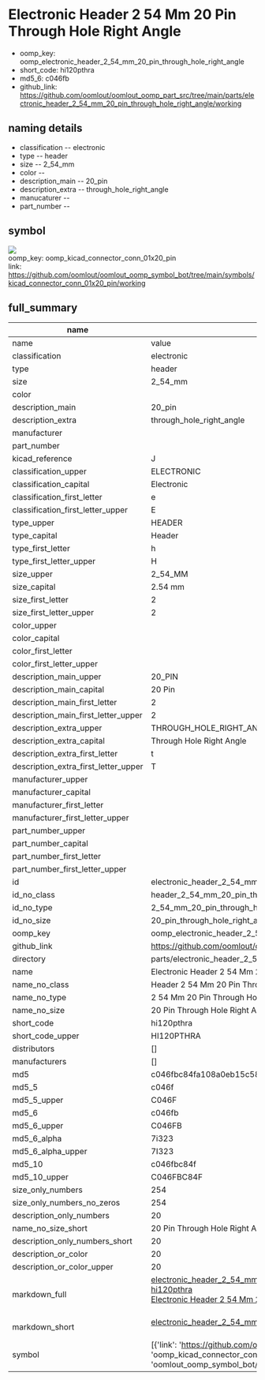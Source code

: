 # Electronic Header 2 54 Mm 20 Pin Through Hole Right Angle

  
* oomp_key: oomp_electronic_header_2_54_mm_20_pin_through_hole_right_angle 
* short_code: hi120pthra
* md5_6: c046fb  
* github_link: https://github.com/oomlout/oomlout_oomp_part_src/tree/main/parts/electronic_header_2_54_mm_20_pin_through_hole_right_angle/working  
## naming details
* classification -- electronic
* type -- header
* size -- 2_54_mm
* color -- 
* description_main -- 20_pin
* description_extra -- through_hole_right_angle
* manucaturer -- 
* part_number -- 



## symbol

![](symbol/{index}}/working/working_600.png)  
oomp_key: oomp_kicad_connector_conn_01x20_pin  
link: https://github.com/oomlout/oomlout_oomp_symbol_bot/tree/main/symbols/kicad_connector_conn_01x20_pin/working  


## full_summary
| name | value | 
| --- | --- | 
| name | value | 
| classification | electronic | 
| type | header | 
| size | 2_54_mm | 
| color |  | 
| description_main | 20_pin | 
| description_extra | through_hole_right_angle | 
| manufacturer |  | 
| part_number |  | 
| kicad_reference | J | 
| classification_upper | ELECTRONIC | 
| classification_capital | Electronic | 
| classification_first_letter | e | 
| classification_first_letter_upper | E | 
| type_upper | HEADER | 
| type_capital | Header | 
| type_first_letter | h | 
| type_first_letter_upper | H | 
| size_upper | 2_54_MM | 
| size_capital | 2.54 mm | 
| size_first_letter | 2 | 
| size_first_letter_upper | 2 | 
| color_upper |  | 
| color_capital |  | 
| color_first_letter |  | 
| color_first_letter_upper |  | 
| description_main_upper | 20_PIN | 
| description_main_capital | 20 Pin | 
| description_main_first_letter | 2 | 
| description_main_first_letter_upper | 2 | 
| description_extra_upper | THROUGH_HOLE_RIGHT_ANGLE | 
| description_extra_capital | Through Hole Right Angle | 
| description_extra_first_letter | t | 
| description_extra_first_letter_upper | T | 
| manufacturer_upper |  | 
| manufacturer_capital |  | 
| manufacturer_first_letter |  | 
| manufacturer_first_letter_upper |  | 
| part_number_upper |  | 
| part_number_capital |  | 
| part_number_first_letter |  | 
| part_number_first_letter_upper |  | 
| id | electronic_header_2_54_mm_20_pin_through_hole_right_angle | 
| id_no_class | header_2_54_mm_20_pin_through_hole_right_angle | 
| id_no_type | 2_54_mm_20_pin_through_hole_right_angle | 
| id_no_size | 20_pin_through_hole_right_angle | 
| oomp_key | oomp_electronic_header_2_54_mm_20_pin_through_hole_right_angle | 
| github_link | https://github.com/oomlout/oomlout_oomp_part_src/tree/main/parts/electronic_header_2_54_mm_20_pin_through_hole_right_angle/working | 
| directory | parts/electronic_header_2_54_mm_20_pin_through_hole_right_angle | 
| name | Electronic Header 2 54 Mm 20 Pin Through Hole Right Angle | 
| name_no_class | Header 2 54 Mm 20 Pin Through Hole Right Angle | 
| name_no_type | 2 54 Mm 20 Pin Through Hole Right Angle | 
| name_no_size | 20 Pin Through Hole Right Angle | 
| short_code | hi120pthra | 
| short_code_upper | HI120PTHRA | 
| distributors | [] | 
| manufacturers | [] | 
| md5 | c046fbc84fa108a0eb15c58b29d5781f | 
| md5_5 | c046f | 
| md5_5_upper | C046F | 
| md5_6 | c046fb | 
| md5_6_upper | C046FB | 
| md5_6_alpha | 7i323 | 
| md5_6_alpha_upper | 7I323 | 
| md5_10 | c046fbc84f | 
| md5_10_upper | C046FBC84F | 
| size_only_numbers | 254 | 
| size_only_numbers_no_zeros | 254 | 
| description_only_numbers | 20 | 
| name_no_size_short | 20 Pin Through Hole Right Angle | 
| description_only_numbers_short | 20 | 
| description_or_color | 20 | 
| description_or_color_upper | 20 | 
| markdown_full | [electronic_header_2_54_mm_20_pin_through_hole_right_angle](https://github.com/oomlout/oomlout_oomp_part_src/tree/main/parts/electronic_header_2_54_mm_20_pin_through_hole_right_angle/working)<br>[hi120pthra](https://github.com/oomlout/oomlout_oomp_part_src/tree/main/parts/electronic_header_2_54_mm_20_pin_through_hole_right_angle/working)<br>[Electronic Header 2 54 Mm 20 Pin Through Hole Right Angle](https://github.com/oomlout/oomlout_oomp_part_src/tree/main/parts/electronic_header_2_54_mm_20_pin_through_hole_right_angle/working)<br><br> | 
| markdown_short | [electronic_header_2_54_mm_20_pin_through_hole_right_angle](https://github.com/oomlout/oomlout_oomp_part_src/tree/main/parts/electronic_header_2_54_mm_20_pin_through_hole_right_angle/working)<br><br> | 
| symbol | [{'link': 'https://github.com/oomlout/oomlout_oomp_symbol_bot/tree/main/symbols/kicad_connector_conn_01x20_pin', 'oomp_key': 'oomp_kicad_connector_conn_01x20_pin', 'directory': 'oomlout_oomp_symbol_bot/symbols/kicad_connector_conn_01x20_pin//working/working.kicad_sym', 'index': 0}] | 

